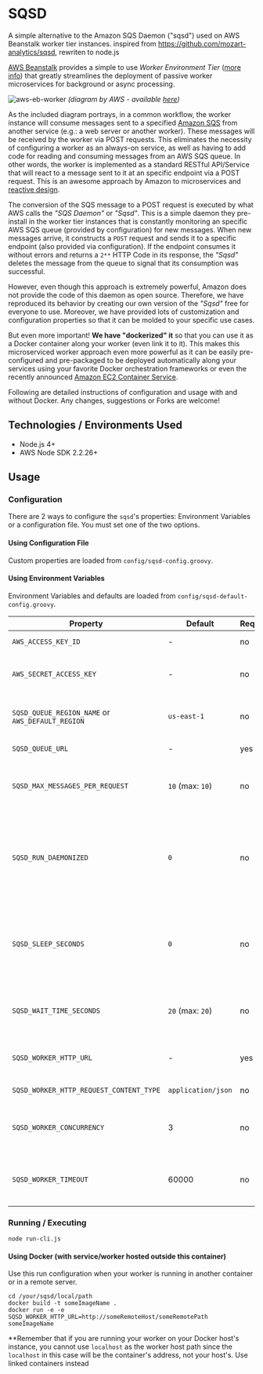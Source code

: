 
# SQSD 

A simple alternative to the Amazon SQS Daemon ("sqsd") used on AWS Beanstalk worker tier instances.
inspired from https://github.com/mozart-analytics/sqsd, rewriten to node.js 


[AWS Beanstalk](http://aws.amazon.com/elasticbeanstalk/) provides a simple to use *Worker Environment Tier* 
([more info](http://docs.aws.amazon.com/elasticbeanstalk/latest/dg/using-features-managing-env-tiers.html)) that greatly streamlines the deployment of passive worker microservices for background or async processing. 

![aws-eb-worker](http://docs.aws.amazon.com/elasticbeanstalk/latest/dg/images/aeb-messageflow-worker.png)
*(diagram by AWS - available [here](http://aws.amazon.com/elasticbeanstalk/))*

As the included diagram portrays, in a common workflow, the worker instance will consume messages sent to a specified [Amazon SQS](http://aws.amazon.com/documentation/sqs/) from another service (e.g.: a web server or another worker). These messages will be received by the worker via POST requests. This eliminates the necessity of configuring a worker as an always-on service, as well as having to add code for reading and consuming messages from an AWS SQS queue. In other words, the worker is implemented as a standard RESTful API/Service that will react to a message sent to it at an specific endpoint via a POST request. This is an awesome approach by Amazon to microservices and [reactive design](www.reactivemanifesto.org/).

The conversion of the SQS message to a POST request is executed by what AWS calls the *"SQS Daemon"* or *"Sqsd"*. This is a simple daemon they pre-install in the worker tier instances that is constantly monitoring an specific AWS SQS queue (provided by configuration) for new messages. When new messages arrive, it constructs a `POST` request and sends it to a specific endpoint (also provided via configuration). If the endpoint consumes it without errors and returns a `2**` HTTP Code in its response, the *"Sqsd"* deletes the message from the queue to signal that its consumption was successful.

However, even though this approach is extremely powerful, Amazon does not provide the code of this daemon as open source. Therefore, we have reproduced its behavior by creating our own version of the *"Sqsd"* free for everyone to use. Moreover, we have provided lots of customization and configuration properties so that it can be molded to your specific use cases.

But even more important! **We have "dockerized" it** so that you can use it as a Docker container along your worker (even link it to it). This makes this microserviced worker approach even more powerful as it can be easily pre-configured and pre-packaged to be deployed automatically along your services using your favorite Docker orchestration frameworks or even the recently announced [Amazon EC2 Container Service](http://aws.amazon.com/ecs/).

Following are detailed instructions of configuration and usage with and without Docker. Any changes, suggestions or Forks are welcome!

## Technologies / Environments Used 
- Node.js 4+
- AWS Node SDK 2.2.26+

## Usage 

### Configuration 
There are 2 ways to configure the `sqsd`'s properties: Environment Variables or a configuration file. You must set one of the two options.

#### Using Configuration File 
Custom properties are loaded from `config/sqsd-config.groovy`.

#### Using Environment Variables 
Environment Variables and defaults are loaded from `config/sqsd-default-config.groovy`.

| **Property**                            | **Default**        | **Required**                       | **Description**                                                                               |
|-----------------------------------------|--------------------|------------------------------------|-----------------------------------------------------------------------------------------------|
| `AWS_ACCESS_KEY_ID`                     | -                  | no                                 | Your AWS Access Key.                                                                          |
| `AWS_SECRET_ACCESS_KEY`                 | -                  | no                                 | Your AWS secret access secret.                                                                |
| `SQSD_QUEUE_REGION_NAME` or `AWS_DEFAULT_REGION`| `us-east-1`        | no                                 | The region name of the AWS SQS queue                                                          |
| `SQSD_QUEUE_URL`                        | -                  | yes                                | Your queue URL.                                                                               |
| `SQSD_MAX_MESSAGES_PER_REQUEST`         | `10` (max: `10`)   | no                                 | Max number of messages to retrieve per request.                                               |
| `SQSD_RUN_DAEMONIZED`                   | `0`                | no                                 | Whether to continue running with empty queue (0,no,false is no, 1,yes,true is yes)                              |
| `SQSD_SLEEP_SECONDS`                    | `0`                | no                                 | Number of seconds to wait after polling empty queue when daemonized                           |
| `SQSD_WAIT_TIME_SECONDS`                | `20` (max: `20`)   | no                                 | Long polling wait time when querying the queue.                                               |
| `SQSD_WORKER_HTTP_URL`                  | -                  | yes                                | Web urk address to your service.                                                              |
| `SQSD_WORKER_HTTP_REQUEST_CONTENT_TYPE` | `application/json` | no                                 | Message MIME Type.                                                                            |
| `SQSD_WORKER_CONCURRENCY`               | 3                  | no                                 | Number of concurrent http request to worker service                                           |
| `SQSD_WORKER_TIMEOUT`                   | 60000              | no                                 | Timeout for waiting response from worker, ms                                                  |

### Running / Executing  

    node run-cli.js

#### Using Docker (with service/worker hosted outside this container)
Use this run configuration when your worker is running in another container or in a remote server. 
 
    cd /your/sqsd/local/path
    docker build -t someImageName .
    docker run -e -e SQSD_WORKER_HTTP_URL=http://someRemoteHost/someRemotePath someImageName

**Remember that if you are running your worker on your Docker host's instance, you cannot use `localhost` as the worker host path since the `localhost` in this case will be the container's address, not your host's. Use linked containers instead



